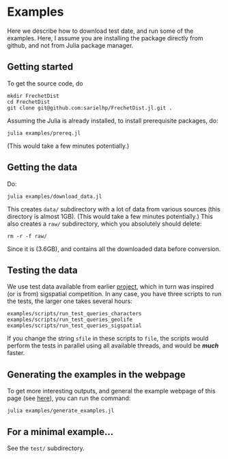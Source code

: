 # Examples

Here we describe how to download test date, and run some of the
examples. Here, I assume you are installing the package directly from
github, and not from Julia package manager.

## Getting started

To get the source code, do
```
mkdir FrechetDist
cd FrechetDist
git clone git@github.com:sarielhp/FrechetDist.jl.git .
```

Assuming the Julia is already installed, to install prerequisite packages,
do:
```
julia examples/prereq.jl
```
(This would take a few minutes potentially.)

## Getting the data

Do:

```julia examples/download_data.jl```

This creates `data/` subdirectory with a lot of data from various
sources (this directory is almost 1GB).  (This would take a few
minutes potentially.) This also creates a `raw/` subdirectory, which
you absolutely should delete:

```rm -r -f raw/```

Since it is (3.6GB), and contains all the downloaded data before conversion.

## Testing the data

We use test data available from earlier
[project](https://gitlab.mpi-klsb.mpg.de/anusser/frechet_distance),
which in turn was inspired (or is from) sigspatial competition. In any
case, you have three scripts to run the tests, the larger one takes
several hours:
```
examples/scripts/run_test_queries_characters
examples/scripts/run_test_queries_geolife
examples/scripts/run_test_queries_sigspatial
```
If you change the string `sfile` in these scripts to `file`, the
scripts would perform the tests in parallel using all available
threads, and would be ***much*** faster.

## Generating the examples in the webpage

To get more interesting outputs, and general the example webpage of
this page (see
[here](https://sarielhp.org/p/24/frechet_ve/examples/)), you can run
the command:
```
julia examples/generate_examples.jl
```

## For a minimal example...

See the `test/` subdirectory.
